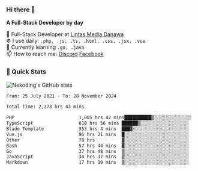 ### Hi there 👋

**A Full-Stack Developer by day**

🔭 Full-Stack Developer at [Lintas Media Danawa](https://www.lintasmediadanawa.com/)  
⚙️ I use daily: `.php, .js, .ts, .html, .css, .jsx, .vue`  
🌱 Currently learning `.go, .java`  
📫 How to reach me: [Discord](https://discordapp.com/users/984448732999327766)  [Facebook](https://fb.me/tyvandi)  

### 🚀 Quick Stats  

![Nekoding's GitHub stats](https://github-readme-stats.vercel.app/api?username=nekoding&show_icons=true)

<!--START_SECTION:waka-->

```txt
From: 25 July 2021 - To: 28 November 2024

Total Time: 2,373 hrs 43 mins

PHP                        1,005 hrs 42 mins██████████▒░░░░░░░░░░░░░░   41.02 %
TypeScript                 610 hrs 56 mins ██████▒░░░░░░░░░░░░░░░░░░   24.92 %
Blade Template             353 hrs 4 mins  ███▓░░░░░░░░░░░░░░░░░░░░░   14.40 %
Vue.js                     96 hrs 21 mins  █░░░░░░░░░░░░░░░░░░░░░░░░   03.93 %
Other                      78 hrs          ▓░░░░░░░░░░░░░░░░░░░░░░░░   03.18 %
Bash                       57 hrs 44 mins  ▓░░░░░░░░░░░░░░░░░░░░░░░░   02.35 %
Go                         37 hrs 48 mins  ▒░░░░░░░░░░░░░░░░░░░░░░░░   01.54 %
JavaScript                 34 hrs 37 mins  ▒░░░░░░░░░░░░░░░░░░░░░░░░   01.41 %
Markdown                   17 hrs 19 mins  ▒░░░░░░░░░░░░░░░░░░░░░░░░   00.71 %
```

<!--END_SECTION:waka-->

<!--
**nekoding/nekoding** is a ✨ _special_ ✨ repository because its `README.md` (this file) appears on your GitHub profile.

Here are some ideas to get you started:

- 🔭 I’m currently working on ...
- 🌱 I’m currently learning ...
- 👯 I’m looking to collaborate on ...
- 🤔 I’m looking for help with ...
- 💬 Ask me about ...
- 📫 How to reach me: ...
- 😄 Pronouns: ...
- ⚡ Fun fact: ...
-->
